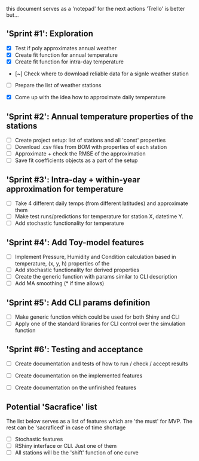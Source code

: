 this document serves as a 'notepad' for the next actions
'Trello' is better but...

## 'Sprint #1': Exploration
- [x] Test if poly approximates annual weather
- [x] Create fit function for annual temperature
- [x] Create fit function for intra-day temperature

- [~] Check where to download reliable data for a signle weather station
- [ ] Prepare the list of weather stations
- [x] Come up with the idea how to approximate daily temperature


## 'Sprint #2': Annual temperature properties of the stations
- [ ] Create project setup: list of stations and all 'const' properties
- [ ] Download .csv files from BOM with properties of each station
- [ ] Approximate + check the RMSE of the approximation
- [ ] Save fit coefficients objects as a part of the setup

## 'Sprint #3': Intra-day + within-year approximation for temperature
- [ ] Take 4 different daily temps (from different latitudes) and approximate them
- [ ] Make test runs/predictions for temperature for station X, datetime Y.
- [ ] Add stochastic functionality for temperature

## 'Sprint #4': Add Toy-model features
- [ ] Implement Pressure, Humidity and Condition calculation based in temperature, (x, y, h) properties of the 
- [ ] Add stochastic functionality for derived properties
- [ ] Create the generic function with params similar to CLI description
- [ ] Add MA smoothing (* if time allows)

## 'Sprint #5': Add CLI params definition
- [ ] Make generic function which could be used for both Shiny and CLI
- [ ] Apply one of the standard libraries for CLI control over the simulation function

## 'Sprint #6': Testing and acceptance
- [ ] Create documentation and tests of how to run / check / accept results
- [ ] Create documentation on the implemented features
- [ ] Create documentation on the unfinished features


## Potential 'Sacrafice' list
The list below serves as a list of features which are 'the must' for MVP.
The rest can be 'sacraficed' in case of time shortage
- [ ] Stochastic features
- [ ] RShiny interface or CLI. Just one of them
- [ ] All stations will be the 'shift' function of one curve